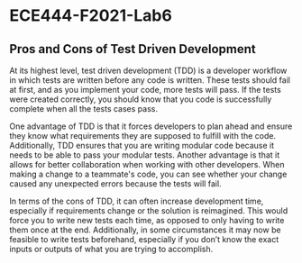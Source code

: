# ECE444-F2021-Lab6

## Pros and Cons of Test Driven Development 

At its highest level, test driven development (TDD) is a developer workflow in which tests are written before any code is written. These tests should fail at first, and as you implement your code, more tests will pass. If the tests were created correctly, you should know that you code is successfully complete when all the tests cases pass.

One advantage of TDD is that it forces developers to plan ahead and ensure they know what requirements they are supposed to fulfill with the code. Additionally, TDD ensures that you are writing modular code because it needs to be able to pass your modular tests. Another advantage is that it allows for better collaboration when working with other developers. When making a change to a teammate's code, you can see whether your change caused any unexpected errors because the tests will fail. 

In terms of the cons of TDD, it can often increase development time, especially if requirements change or the solution is reimagined. This would force you to write new tests each time, as opposed to only having to write them once at the end. Additionally, in some circumstances it may now be feasible to write tests beforehand, especially if you don’t know the exact inputs or outputs of what you are trying to accomplish. 
